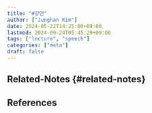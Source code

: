 ```yaml
---
title: "#강연"
author: ["Junghan Kim"]
date: 2024-05-22T14:25:00+09:00
lastmod: 2024-09-24T05:45:29+09:00
tags: ["lecture", "speech"]
categories: ["meta"]
draft: false
---
```


## Related-Notes {#related-notes}

## References

<style>.csl-entry{text-indent: -1.5em; margin-left: 1.5em;}</style><div class="csl-bib-body">
</div>
